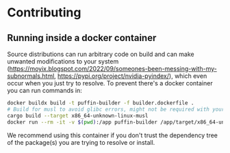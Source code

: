 # Contributing

## Running inside a docker container

Source distributions can run arbitrary code on build and can make unwanted modifications to your system (https://moyix.blogspot.com/2022/09/someones-been-messing-with-my-subnormals.html, https://pypi.org/project/nvidia-pyindex/), which even occur when you just try to resolve. To prevent there's a docker container you can run commands in:

```bash
docker buildx build -t puffin-builder -f builder.dockerfile .
# Build for musl to avoid glibc errors, might not be required with your OS version
cargo build --target x86_64-unknown-linux-musl
docker run --rm -it -v $(pwd):/app puffin-builder /app/target/x86_64-unknown-linux-musl/debug/puffin-dev resolve-many --cache-dir /app/cache-docker /app/scripts/resolve/pypi_top_8k_flat.txt
```

We recommend using this container if you don't trust the dependency tree of the package(s) you are trying to resolve or install. 
